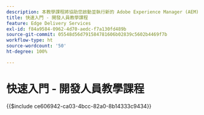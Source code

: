 ```yaml
---
description: 本教學課程將協助您啟動並執行新的 Adob​​e Experience Manager (AEM) 專案。您將在十到二十分鐘內建立自己的網站，並能夠建立、預覽和發佈您自己的內容、樣式以及新增區塊。
title: 快速入門 - 開發人員教學課程
feature: Edge Delivery Services
exl-id: f84a9584-0962-4d70-aedc-f7a130fd489b
source-git-commit: 05548d56d791584781606b02839c5602b4469f7b
workflow-type: ht
source-wordcount: '50'
ht-degree: 100%

---
```


# 快速入門 - 開發人員教學課程

{{$include ce606942-ca03-4bcc-82a0-8b14333c9434}}
